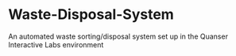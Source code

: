 # Waste-Disposal-System
An automated waste sorting/disposal system set up in the Quanser Interactive Labs environment 
